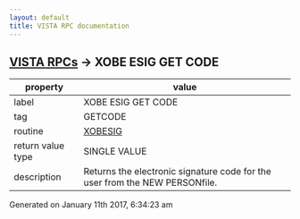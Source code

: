 ```yaml
---
layout: default
title: VISTA RPC documentation
---
```




## [VISTA RPCs](TableOfContent.md) &#8594; XOBE ESIG GET CODE 

 property | value 
--- | --- 
 label | XOBE ESIG GET CODE
 tag | GETCODE
 routine | [XOBESIG](http://code.osehra.org/dox/Routine_XOBESIG_source.html)
 return value type | SINGLE VALUE
 description | Returns the electronic signature code for the user from the NEW PERSONfile.




Generated on January 11th 2017, 6:34:23 am